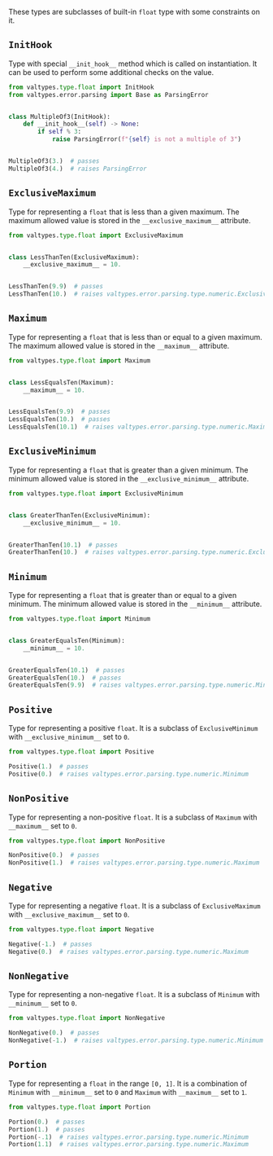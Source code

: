 These types are subclasses of built-in `float` type with some constraints on it.

## `InitHook`

Type with special `__init_hook__` method which is called on instantiation. It can be used to perform some additional checks on the value.

```python
from valtypes.type.float import InitHook
from valtypes.error.parsing import Base as ParsingError


class MultipleOf3(InitHook):
    def __init_hook__(self) -> None:
        if self % 3:
            raise ParsingError(f"{self} is not a multiple of 3")


MultipleOf3(3.)  # passes
MultipleOf3(4.)  # raises ParsingError
```

## `ExclusiveMaximum`

Type for representing a `float` that is less than a given maximum. The maximum allowed value is stored in the `__exclusive_maximum__` attribute.

```python
from valtypes.type.float import ExclusiveMaximum


class LessThanTen(ExclusiveMaximum):
    __exclusive_maximum__ = 10.


LessThanTen(9.9)  # passes
LessThanTen(10.)  # raises valtypes.error.parsing.type.numeric.ExclusiveMaximum
```

## `Maximum`

Type for representing a `float` that is less than or equal to a given maximum. The maximum allowed value is stored in the `__maximum__` attribute.

```python
from valtypes.type.float import Maximum


class LessEqualsTen(Maximum):
    __maximum__ = 10.


LessEqualsTen(9.9)  # passes
LessEqualsTen(10.)  # passes
LessEqualsTen(10.1)  # raises valtypes.error.parsing.type.numeric.Maximum
```

## `ExclusiveMinimum`

Type for representing a `float` that is greater than a given minimum. The minimum allowed value is stored in the `__exclusive_minimum__` attribute.

```python
from valtypes.type.float import ExclusiveMinimum


class GreaterThanTen(ExclusiveMinimum):
    __exclusive_minimum__ = 10.


GreaterThanTen(10.1)  # passes
GreaterThanTen(10.)  # raises valtypes.error.parsing.type.numeric.ExclusiveMinimum
```

## `Minimum`

Type for representing a `float` that is greater than or equal to a given minimum. The minimum allowed value is stored in the `__minimum__` attribute.

```python
from valtypes.type.float import Minimum


class GreaterEqualsTen(Minimum):
    __minimum__ = 10.


GreaterEqualsTen(10.1)  # passes
GreaterEqualsTen(10.)  # passes
GreaterEqualsTen(9.9)  # raises valtypes.error.parsing.type.numeric.Minimum
```

## `Positive`

Type for representing a positive `float`. It is a subclass of `ExclusiveMinimum` with `__exclusive_minimum__` set to `0`.

```python
from valtypes.type.float import Positive

Positive(1.)  # passes
Positive(0.)  # raises valtypes.error.parsing.type.numeric.Minimum
```

## `NonPositive`

Type for representing a non-positive `float`. It is a subclass of `Maximum` with `__maximum__` set to `0`.

```python
from valtypes.type.float import NonPositive

NonPositive(0.)  # passes
NonPositive(1.)  # raises valtypes.error.parsing.type.numeric.Maximum
```

## `Negative`

Type for representing a negative `float`. It is a subclass of `ExclusiveMaximum` with `__exclusive_maximum__` set to `0`.

```python
from valtypes.type.float import Negative

Negative(-1.)  # passes
Negative(0.)  # raises valtypes.error.parsing.type.numeric.Maximum
```

## `NonNegative`

Type for representing a non-negative `float`. It is a subclass of `Minimum` with `__minimum__` set to `0`.

```python
from valtypes.type.float import NonNegative

NonNegative(0.)  # passes
NonNegative(-1.)  # raises valtypes.error.parsing.type.numeric.Minimum
```

## `Portion`

Type for representing a `float` in the range `[0, 1]`. It is a combination of `Minimum` with `__minimum__` set to `0` and `Maximum` with `__maximum__` set to `1`.

```python
from valtypes.type.float import Portion

Portion(0.)  # passes
Portion(1.)  # passes
Portion(-.1)  # raises valtypes.error.parsing.type.numeric.Minimum
Portion(1.1)  # raises valtypes.error.parsing.type.numeric.Maximum
```
